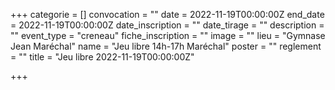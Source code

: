  +++
categorie = []
convocation = ""
date = 2022-11-19T00:00:00Z
end_date = 2022-11-19T00:00:00Z
date_inscription = ""
date_tirage = ""
description = ""
event_type = "creneau"
fiche_inscription = ""
image = ""
lieu = "Gymnase Jean Maréchal"
name = "Jeu libre 14h-17h Maréchal"
poster = ""
reglement = ""
title = "Jeu libre 2022-11-19T00:00:00Z"

+++